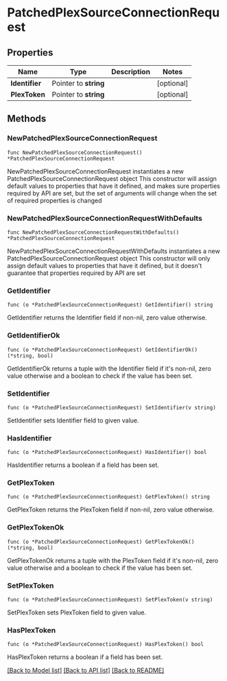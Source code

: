 # PatchedPlexSourceConnectionRequest

## Properties

Name | Type | Description | Notes
------------ | ------------- | ------------- | -------------
**Identifier** | Pointer to **string** |  | [optional] 
**PlexToken** | Pointer to **string** |  | [optional] 

## Methods

### NewPatchedPlexSourceConnectionRequest

`func NewPatchedPlexSourceConnectionRequest() *PatchedPlexSourceConnectionRequest`

NewPatchedPlexSourceConnectionRequest instantiates a new PatchedPlexSourceConnectionRequest object
This constructor will assign default values to properties that have it defined,
and makes sure properties required by API are set, but the set of arguments
will change when the set of required properties is changed

### NewPatchedPlexSourceConnectionRequestWithDefaults

`func NewPatchedPlexSourceConnectionRequestWithDefaults() *PatchedPlexSourceConnectionRequest`

NewPatchedPlexSourceConnectionRequestWithDefaults instantiates a new PatchedPlexSourceConnectionRequest object
This constructor will only assign default values to properties that have it defined,
but it doesn't guarantee that properties required by API are set

### GetIdentifier

`func (o *PatchedPlexSourceConnectionRequest) GetIdentifier() string`

GetIdentifier returns the Identifier field if non-nil, zero value otherwise.

### GetIdentifierOk

`func (o *PatchedPlexSourceConnectionRequest) GetIdentifierOk() (*string, bool)`

GetIdentifierOk returns a tuple with the Identifier field if it's non-nil, zero value otherwise
and a boolean to check if the value has been set.

### SetIdentifier

`func (o *PatchedPlexSourceConnectionRequest) SetIdentifier(v string)`

SetIdentifier sets Identifier field to given value.

### HasIdentifier

`func (o *PatchedPlexSourceConnectionRequest) HasIdentifier() bool`

HasIdentifier returns a boolean if a field has been set.

### GetPlexToken

`func (o *PatchedPlexSourceConnectionRequest) GetPlexToken() string`

GetPlexToken returns the PlexToken field if non-nil, zero value otherwise.

### GetPlexTokenOk

`func (o *PatchedPlexSourceConnectionRequest) GetPlexTokenOk() (*string, bool)`

GetPlexTokenOk returns a tuple with the PlexToken field if it's non-nil, zero value otherwise
and a boolean to check if the value has been set.

### SetPlexToken

`func (o *PatchedPlexSourceConnectionRequest) SetPlexToken(v string)`

SetPlexToken sets PlexToken field to given value.

### HasPlexToken

`func (o *PatchedPlexSourceConnectionRequest) HasPlexToken() bool`

HasPlexToken returns a boolean if a field has been set.


[[Back to Model list]](../README.md#documentation-for-models) [[Back to API list]](../README.md#documentation-for-api-endpoints) [[Back to README]](../README.md)


